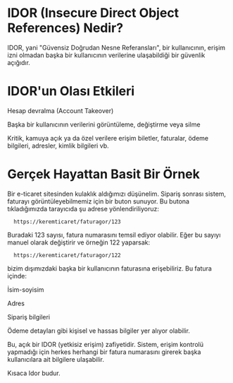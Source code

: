 # IDOR (Insecure Direct Object References) Nedir?

IDOR, yani "Güvensiz Doğrudan Nesne Referansları", bir kullanıcının, erişim izni olmadan başka bir kullanıcının verilerine ulaşabildiği bir güvenlik açığıdır.

# IDOR'un Olası Etkileri

Hesap devralma (Account Takeover)

Başka bir kullanıcının verilerini görüntüleme, değiştirme veya silme

Kritik, kamuya açık ya da özel verilere erişim
      biletler, faturalar, ödeme bilgileri, adresler, kimlik bilgileri vb.

# Gerçek Hayattan Basit Bir Örnek

Bir e-ticaret sitesinden kulaklık aldığımızı düşünelim. Sipariş sonrası sistem, faturayı görüntüleyebilmemiz için bir buton sunuyor. Bu butona tıkladığımızda tarayıcıda şu adrese yönlendiriliyoruz:

      https://keremticaret/faturagor/123

Buradaki 123 sayısı, fatura numarasını temsil ediyor olabilir. Eğer bu sayıyı manuel olarak değiştirir ve örneğin 122 yaparsak:

      https://keremticaret/faturagor/122

bizim dışımızdaki başka bir kullanıcının faturasına erişebiliriz. Bu fatura içinde:

İsim-soyisim

Adres

Sipariş bilgileri

Ödeme detayları gibi kişisel ve hassas bilgiler yer alıyor olabilir.

Bu, açık bir IDOR (yetkisiz erişim) zafiyetidir. Sistem, erişim kontrolü yapmadığı için herkes herhangi bir fatura numarasını girerek başka kullanıcılara ait bilgilere ulaşabilir.

Kısaca Idor budur.

